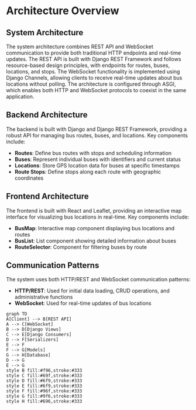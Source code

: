 # Architecture Overview

## System Architecture

The system architecture combines REST API and WebSocket communication to provide both traditional HTTP endpoints and real-time updates. The REST API is built with Django REST Framework and follows resource-based design principles, with endpoints for routes, buses, locations, and stops. The WebSocket functionality is implemented using Django Channels, allowing clients to receive real-time updates about bus locations without polling. The architecture is configured through ASGI, which enables both HTTP and WebSocket protocols to coexist in the same application.

## Backend Architecture

The backend is built with Django and Django REST Framework, providing a robust API for managing bus routes, buses, and locations. Key components include:

- **Routes**: Define bus routes with stops and scheduling information
- **Buses**: Represent individual buses with identifiers and current status
- **Locations**: Store GPS location data for buses at specific timestamps
- **Route Stops**: Define stops along each route with geographic coordinates

## Frontend Architecture

The frontend is built with React and Leaflet, providing an interactive map interface for visualizing bus locations in real-time. Key components include:

- **BusMap**: Interactive map component displaying bus locations and routes
- **BusList**: List component showing detailed information about buses
- **RouteSelector**: Component for filtering buses by route

## Communication Patterns

The system uses both HTTP/REST and WebSocket communication patterns:

- **HTTP/REST**: Used for initial data loading, CRUD operations, and administrative functions
- **WebSocket**: Used for real-time updates of bus locations

```mermaid
graph TD
A[Client] --> B[REST API]
A --> C[WebSocket]
B --> D[Django Views]
C --> E[Django Consumers]
D --> F[Serializers]
E --> F
F --> G[Models]
G --> H[Database]
D --> G
E --> G
style B fill:#f96,stroke:#333
style C fill:#69f,stroke:#333
style D fill:#6f9,stroke:#333
style E fill:#6f9,stroke:#333
style F fill:#96f,stroke:#333
style G fill:#9f6,stroke:#333
style H fill:#696,stroke:#333
```